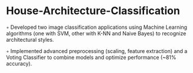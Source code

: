 # House-Architecture-Classification

◦ Developed two image classification applications using Machine Learning algorithms (one with SVM, other with K-NN and Naive Bayes) to recognize architectural styles. 

◦ Implemented advanced preprocessing (scaling, feature extraction) and a Voting Classifier to combine models and optimize performance (~81% accuracy).
